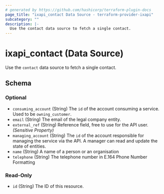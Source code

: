 ```yaml
---
# generated by https://github.com/hashicorp/terraform-plugin-docs
page_title: "ixapi_contact Data Source - terraform-provider-ixapi"
subcategory: ""
description: |-
  Use the contact data source to fetch a single contact.
---
```


# ixapi_contact (Data Source)

Use the `contact` data source to fetch a single contact.



<!-- schema generated by tfplugindocs -->
## Schema

### Optional

- `consuming_account` (String) The `id` of the account consuming a service.  Used to be `owning_customer`.
- `email` (String) The email of the legal company entity.
- `external_ref` (String) Reference field, free to use for the API user. *(Sensitive Property)*
- `managing_account` (String) The `id` of the account responsible for managing the service via the API. A manager can read and update the state of entities.
- `name` (String) A name of a person or an organisation
- `telephone` (String) The telephone number in E.164 Phone Number Formatting

### Read-Only

- `id` (String) The ID of this resource.


